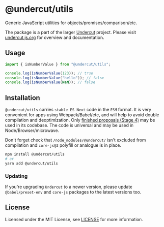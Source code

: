 # @undercut/utils

Generic JavaScript utilities for objects/promises/comparison/etc.

The package is a part of the larger [Undercut](https://github.com/the-spyke/undercut) project. Please visit [undercut.js.org](https://undercut.js.org) for overview and documentation.

## Usage

```js
import { isNumberValue } from "@undercut/utils";

console.log(isNumberValue(123)); // true
console.log(isNumberValue("hello")); // false
console.log(isNumberValue(NaN)); // false
```

## Installation

`@undercut/utils` carries `stable ES Next` code in the `ESM` format. It is very convenient for apps using Webpack/Babel/etc, and will help to avoid double compilation and deoptimization. Only [finished proposals (Stage 4)](https://github.com/tc39/proposals/blob/master/finished-proposals.md) may be used in its codebase. The code is universal and may be used in Node/Browser/microwave.

Don't forget check that `/node_modules/@undercut/` isn't excluded from compilation and `core-js@3` polyfill or analogue is in place.

```sh
npm install @undercut/utils
# or
yarn add @undercut/utils
```

### Updating

If you're upgrading `Undercut` to a newer version, please update `@babel/preset-env` and `core-js` packages to the latest versions too.

## License

Licensed under the MIT License, see [LICENSE](LICENSE) for more information.
